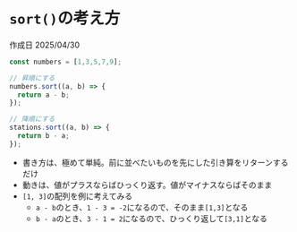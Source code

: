 # `sort()`の考え方

作成日 2025/04/30

```javascript
const numbers = [1,3,5,7,9];

// 昇順にする
numbers.sort((a, b) => {
  return a - b;
});

// 降順にする
stations.sort((a, b) => {
  return b - a;
});
```

- 書き方は、極めて単純。前に並べたいものを先にした引き算をリターンするだけ
- 動きは、値がプラスならばひっくり返す。値がマイナスならばそのまま
- `[1, 3]`の配列を例に考えてみる
  - `a - b`のとき、`1 - 3 = -2`になるので、そのまま`[1,3]`となる
  - `b - a`のとき、`3 - 1 = 2`になるので、ひっくり返して`[3,1]`となる
